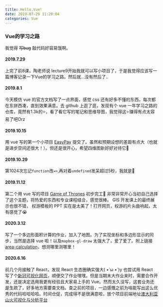 ```yaml
---
title: Hello,Vue!
date: 2019-07-29 11:20:04
categories: Vue
---
```

### Vue的学习之路

我觉得 ~~写bug~~ 敲代码好容易饿啊。  

#### 2019.7.29 
上完了前8课，陶老师说 lecture9开始我就可以写小项目了，于是我觉得应该写一篇博客记录一下Vue的学习之路。然后就...没有然后了..

#### 2019.8.1
今天模仿 vue 的官方文档写了一点界面，感觉 css 还有好多不懂的东西，每次都在东拼西凑，直到效果满意。去 github 上逛了逛，发现有个 vue 一年学习之路的仓库，竟然有1.3k的⭐，看了看它写的笔记和思维导图，我觉得这⭐赚得有点太容易了吧Orz

#### 2019.10.15
用 vue 写的第一个小项目 [EasyPay](https://github.com/lsq210/EasyPay) 提交了。虽然和预期设想的差距有点大（也就是进步空间还很大！）。但还是很开心，希望四维图新好好对待它🙏

#### 2019.10.29
第1024次忘记`function`改`=>`,再对着`undefined`发呆超过5秒，我就是🐷

#### 2019.11.12
第二个用 vue 写的项目 [Game of Thrones](https://github.com/lsq210/Game-of-Thrones) 初步完工🎉 非常非常开心当初自己选择了这个主题，将热爱的东西和专业课程结合，感觉很棒。 GIS 开发课上的最终展示也很不错， 权游模板的 PPT 实在是太美了！打开网页，权游的片头曲响起，太有感觉了😭

#### 2020.3.12
写了一个多边形面积计算的作业，加入了地图。为了实现坐标和多边形显示的同步，当然是选择 vue 啦！以及`mapbox-gl-draw` 太强大了，爱了爱了。附上链接[area-calculation](https://github.com/lsq210/area-calculation)，想测哪里测哪里！
#### 2020.6.16
前几个月接触了 React，发现 React 生态圈确实强大( •̀ ω •́ )y 也尝试用 React 写了个[新冠可视化网页](https://github.com/lsq210/coronavirus-2019)，顺便交了作业嘿嘿。但是当期末大作业来时，需要合作开发，还是决定选用我更有经验且大家易上手的 Vue。然而太久没写，这套业务还是生疏了，好多地方需要查文档，查之前的项目，一边感慨之前为啥能写出这么优秀的代码哈哈哈哈。时间仓促，完成得不是很满意啦，放个项目前端地址[澳大利亚山火可视化与分析平台](https://github.com/FireboyWatergirls/Australia-wildfire-fe)
